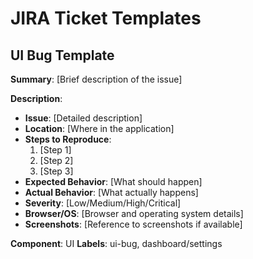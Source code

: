 # JIRA Ticket Templates

## UI Bug Template

**Summary**: [Brief description of the issue]

**Description**:
- **Issue**: [Detailed description]
- **Location**: [Where in the application]
- **Steps to Reproduce**:
  1. [Step 1]
  2. [Step 2]
  3. [Step 3]
- **Expected Behavior**: [What should happen]
- **Actual Behavior**: [What actually happens]
- **Severity**: [Low/Medium/High/Critical]
- **Browser/OS**: [Browser and operating system details]
- **Screenshots**: [Reference to screenshots if available]

**Component**: UI
**Labels**: ui-bug, dashboard/settings 